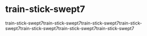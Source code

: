# train-stick-swept7
train-stick-swept7train-stick-swept7train-stick-swept7train-stick-swept7train-stick-swept7train-stick-swept7train-stick-swept7
